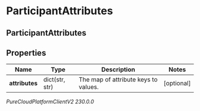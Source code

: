# ParticipantAttributes

## ParticipantAttributes

## Properties

|Name | Type | Description | Notes|
|------------ | ------------- | ------------- | -------------|
| **attributes** | dict(str, str) | The map of attribute keys to values. | [optional] |



_PureCloudPlatformClientV2 230.0.0_
